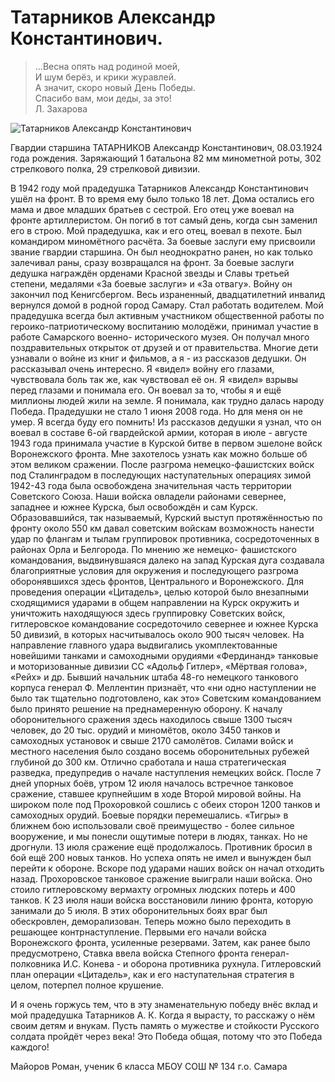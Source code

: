 # Татарников Александр Константинович.
> ...Весна опять над родиной моей,  
> И шум берёз, и крики журавлей.  
> А значит, скоро новый День Победы.  
> Спасибо вам, мои деды, за это!  
> Л. Захарова 

![Татарников Александр Константинович](/images/Others/tatarnikov.jpg 'Татарников Александр Константинович')

Гвардии старшина ТАТАРНИКОВ Александр Константинович, 08.03.1924 года рождения. Заряжающий 1 батальона 82 мм минометной роты, 302 стрелкового полка, 29 стрелковой дивизии.

В 1942 году мой прадедушка Татарников Александр Константинович ушёл на фронт. В то время ему было только 18 лет. Дома остались его мама и двое младших братьев с сестрой. Его отец уже воевал на фронте артиллеристом. Он погиб в тот самый день, когда сын заменил его в строю. Мой прадедушка, как и его отец, воевал в пехоте. Был командиром миномётного расчёта. За боевые заслуги ему присвоили звание гвардии старшина. Он был неоднократно ранен, но как только залечивал раны, сразу возвращался на фронт. За боевые заслуги дедушка награждён орденами Красной звезды и Славы третьей степени, медалями «За боевые заслуги» и «За отвагу». Войну он закончил под Кенигсбергом. Весь израненный, двадцатилетний инвалид вернулся домой в родной город Самару. Стал работать водителем. Мой прадедушка всегда был активным участником общественной работы по героико-патриотическому воспитанию молодёжи, принимал участие в работе Самарского военно- исторического музея. Он получал много поздравительных открыток от друзей и от правительства. Многие дети узнавали о войне из книг и фильмов, а я - из рассказов дедушки. Он рассказывал очень интересно. Я «видел» войну его глазами, чувствовала боль так же, как чувствовал её он. Я «видел» взрывы перед глазами и понимала его. Он воевал за то, чтобы я и ещё миллионы людей жили на земле. Я понимала, как трудно далась народу Победа. Прадедушки не стало 1 июня 2008 года. Но для меня он не умер. Я всегда буду его помнить! Из рассказов дедушки я узнал, что он воевал в составе 6-ой гвардейской армии, которая в июле - августе 1943 года принимала участие в Курской битве в первом эшелоне войск Воронежского фронта. Мне захотелось узнать как можно больше об этом великом сражении. После разгрома немецко-фашистских войск под Сталинградом в последующих наступательных операциях зимой 1942-43 года была освобождена значительная часть территории Советского Союза. Наши войска овладели районами севернее, западнее и южнее Курска, был освобождён и сам Курск. Образовавшийся, так называемый, Курский выступ протяжённостью по фронту около 550 км давал советским войскам возможность нанести удар по флангам и тылам группировок противника, сосредоточенных в районах Орла и Белгорода. По мнению же немецко- фашистского командования, выдвинувшаяся далеко на запад Курская дуга создавала благоприятные условия для окружения и последующего разгрома оборонявшихся здесь фронтов, Центрального и Воронежского. Для проведения операции «Цитадель», целью которой было внезапными сходящимися ударами в общем направлении на Курск окружить и уничтожить находящуюся здесь группировку Советских войск, гитлеровское командование сосредоточило севернее и южнее Курска 50 дивизий, в которых насчитывалось около 900 тысяч человек. На направление главного удара выдвигались укомплектованные новейшими танками и самоходными орудиями «Фердинанд» танковые и моторизованные дивизии СС «Адольф Гитлер», «Мёртвая голова», «Рейх» и др. Бывший начальник штаба 48-го немецкого танкового корпуса генерал Ф. Меллентин признаёт, что «ни одно наступлении не было так тщательно подготовлено, как это» Советским командованием было принято решение на преднамеренную оборону. К началу оборонительного сражения здесь находилось свыше 1300 тысяч человек, до 20 тыс. орудий и миномётов, около 3450 танков и самоходных установок и свыше 2170 самолётов. Силами войск и местного населения было создано восемь оборонительных рубежей глубиной до 300 км. Отлично сработала и наша стратегическая разведка, предупредив о начале наступления немецких войск. После 7 дней упорных боёв, утром 12 июля началось встречное танковое сражение, ставшее крупнейшим в ходе Второй мировой войны. На широком поле под Прохоровкой сошлись с обеих сторон 1200 танков и самоходных орудий. Боевые порядки перемешались. «Тигры» в ближнем бою использовали своё преимущество - более сильное вооружение, и мы понесли ощутимые потери в людях, танках. Но не дрогнули. 13 июля сражение ещё продолжалось. Противник бросил в бой ещё 200 новых танков. Но успеха опять не имел и вынужден был перейти к обороне. Вскоре под ударами наших войск он начал отходить назад. Прохоровское танковое сражение выиграли наши войска. Оно стоило гитлеровскому вермахту огромных людских потерь и 400 танков. К 23 июля наши войска восстановили линию фронта, которую занимали до 5 июля. В этих оборонительных боях враг был обескровлен, деморализован. Теперь можно было переходить в решающее контрнаступление. Первыми его начали войска Воронежского фронта, усиленные резервами. Затем, как ранее было предусмотрено, Ставка ввела войска Степного фронта генерал-полковника И.С. Конева - и оборона противника рухнула. Гитлеровский план операции «Цитадель», как и его наступательная стратегия в целом, потерпел полное крушение.

И я очень горжусь тем, что в эту знаменательную победу внёс вклад и мой прадедушка Татарников А. К. Когда я вырасту, то расскажу о нём своим детям и внукам. Пусть память о мужестве и стойкости Русского солдата пройдёт через века! Это Победа общая, потому что это Победа каждого!

Майоров Роман, ученик 6 класса МБОУ СОШ № 134 г.о. Самара
